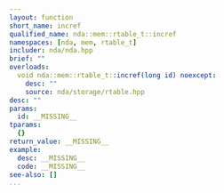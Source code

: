 ```yaml
---
layout: function
short_name: incref
qualified_name: nda::mem::rtable_t::incref
namespaces: [nda, mem, rtable_t]
includer: nda/nda.hpp
brief: ""
overloads:
  void nda::mem::rtable_t::incref(long id) noexcept:
    desc: ""
    source: nda/storage/rtable.hpp
desc: ""
params:
  id: __MISSING__
tparams:
  {}
return_value: __MISSING__
example:
  desc: __MISSING__
  code: __MISSING__
see-also: []
...
```



